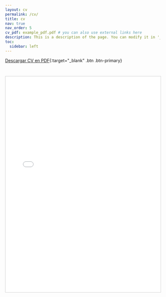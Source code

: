 ```yaml
---
layout: cv
permalink: /cv/
title: cv
nav: true
nav_order: 5
cv_pdf: example_pdf.pdf # you can also use external links here
description: This is a description of the page. You can modify it in '_pages/cv.md'. You can also change or remove the top pdf download button.
toc:
  sidebar: left
---
```


[Descargar CV en PDF](https://rickardo1991.github.io/assets/pdf/example_pdf.pdf){:target="_blank" .btn .btn-primary}

<iframe src="/assets/CV%20Ricardo%20Rivera.pdf" width="100%" height="700px" style="border:1px solid #ccc; margin-top:2em;"></iframe>

<!-- Aquí puedes agregar tu CV en formato web si lo deseas -->
